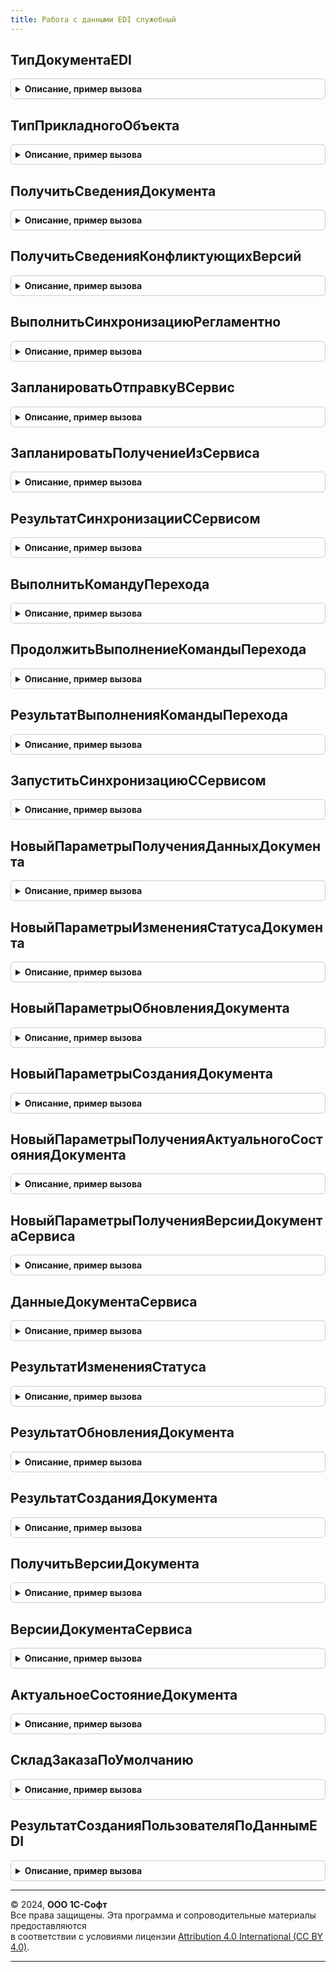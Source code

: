 ```yaml
---
title: Работа с данными EDI служебный
---
```



## ТипДокументаEDI
<details style="margin: 1em 0; padding: 0.5em; border: 1px solid #ccc; border-radius: 6px;">

<summary style="font-weight: bold; cursor: pointer;">Описание, пример вызова</summary>

```bsl

Функция ТипДокументаEDI(Знач ПрикладнойОбъект) Экспорт
```

Пример вызова
```bsl
Результат = РаботаСДаннымиEDIСлужебный.ТипДокументаEDI(ПрикладнойОбъект) 
```
</details>

## ТипПрикладногоОбъекта
<details style="margin: 1em 0; padding: 0.5em; border: 1px solid #ccc; border-radius: 6px;">

<summary style="font-weight: bold; cursor: pointer;">Описание, пример вызова</summary>

```bsl

Функция ТипПрикладногоОбъекта(Знач ТипДокументаEDI) Экспорт
```

Пример вызова
```bsl
Результат = РаботаСДаннымиEDIСлужебный.ТипПрикладногоОбъекта(ТипДокументаEDI) 
```
</details>

## ПолучитьСведенияДокумента
<details style="margin: 1em 0; padding: 0.5em; border: 1px solid #ccc; border-radius: 6px;">

<summary style="font-weight: bold; cursor: pointer;">Описание, пример вызова</summary>

```bsl

Функция ПолучитьСведенияДокумента(Знач ПараметрыВыполнения) Экспорт
```

Пример вызова
```bsl
Результат = РаботаСДаннымиEDIСлужебный.ПолучитьСведенияДокумента(ПараметрыВыполнения) 
```
</details>

## ПолучитьСведенияКонфликтующихВерсий
<details style="margin: 1em 0; padding: 0.5em; border: 1px solid #ccc; border-radius: 6px;">

<summary style="font-weight: bold; cursor: pointer;">Описание, пример вызова</summary>

```bsl

// Получает сведения для визуализации ситуации конфликта версий
//
// Параметры:
//  ДанныеДокумента - Структура - см. ДокументыEDIИнтеграция.НовыйДанныеДокумента()
//
// Возвращаемое значение:
//  Структура - см. РаботаСДаннымиEDIСлужебный.СведенияКонфликтующихВерсий()
//
Функция ПолучитьСведенияКонфликтующихВерсий(ДанныеДокумента) Экспорт
```

Пример вызова
```bsl
Результат = РаботаСДаннымиEDIСлужебный.ПолучитьСведенияКонфликтующихВерсий(ДанныеДокумента) 
```
</details>

## ВыполнитьСинхронизациюРегламентно
<details style="margin: 1em 0; padding: 0.5em; border: 1px solid #ccc; border-radius: 6px;">

<summary style="font-weight: bold; cursor: pointer;">Описание, пример вызова</summary>

```bsl

Процедура ВыполнитьСинхронизациюРегламентно() Экспорт
```

Пример вызова
```bsl
РаботаСДаннымиEDIСлужебный.ВыполнитьСинхронизациюРегламентно() 
```
</details>

## ЗапланироватьОтправкуВСервис
<details style="margin: 1em 0; padding: 0.5em; border: 1px solid #ccc; border-radius: 6px;">

<summary style="font-weight: bold; cursor: pointer;">Описание, пример вызова</summary>

```bsl

// Помечает прикладной объект к отправке в сервис.
//
// Параметры:
// 	ДанныеПрикладныхОбъектов - Массив - данные прикладных объектов, которые требуется отправить в сервис
//    см. РаботаСДаннымиEDIКлиентСерверСлужебный.НовыйДанныеДокумента().
// 	Отказ - Булево - флаг ошибки при выполнении метода.
// 	Ошибки - Соответствие - текст ошибки для каждого прикладного объект.
//
Процедура ЗапланироватьОтправкуВСервис(Знач ДанныеПрикладныхОбъектов, Отказ = Ложь, Ошибки = Неопределено) Экспорт
```

Пример вызова
```bsl
РаботаСДаннымиEDIСлужебный.ЗапланироватьОтправкуВСервис(ДанныеПрикладныхОбъектов, Отказ, Ошибки);
```
</details>

## ЗапланироватьПолучениеИзСервиса
<details style="margin: 1em 0; padding: 0.5em; border: 1px solid #ccc; border-radius: 6px;">

<summary style="font-weight: bold; cursor: pointer;">Описание, пример вызова</summary>

```bsl

Процедура ЗапланироватьПолучениеИзСервиса(Знач ДанныеПрикладныхОбъектов, Отказ = Ложь, Ошибки = Неопределено) Экспорт
```

Пример вызова
```bsl
РаботаСДаннымиEDIСлужебный.ЗапланироватьПолучениеИзСервиса(ДанныеПрикладныхОбъектов, Отказ, Ошибки);
```
</details>

## РезультатСинхронизацииССервисом
<details style="margin: 1em 0; padding: 0.5em; border: 1px solid #ccc; border-radius: 6px;">

<summary style="font-weight: bold; cursor: pointer;">Описание, пример вызова</summary>

```bsl

Функция РезультатСинхронизацииССервисом(Знач ПрикладныеОбъекты) Экспорт
```

Пример вызова
```bsl
Результат = РаботаСДаннымиEDIСлужебный.РезультатСинхронизацииССервисом(ПрикладныеОбъекты) 
```
</details>

## ВыполнитьКомандуПерехода
<details style="margin: 1em 0; padding: 0.5em; border: 1px solid #ccc; border-radius: 6px;">

<summary style="font-weight: bold; cursor: pointer;">Описание, пример вызова</summary>

```bsl

// Выполняет построение плана синхронизации с сервисом
//
// Параметры:
// 	ДанныеДокумента - Структура - данные прикладного объекта, который требуется синхронизировать с сервисом
//    см. РаботаСДаннымиEDIКлиентСерверСлужебный.НовыйДанныеДокумента()
// 	КомандаПроцесса - ПеречислениеСсылка.КомандыПроцессаЗаказаEDI - описывает маршрут перехода в рамках
// 	   статусной модели 1С:EDI.
// 	СценарийВыполнения - ПеречислениеСсылка.СценарииВыполненияКомандEDI - характеризует порядок выполнения этапов
// 	   синхронизации с сервисом.
// 	Отказ - Булево - флаг ошибки.
//
Процедура ВыполнитьКомандуПерехода(Знач ДанныеДокумента, Знач КомандаПроцесса, Знач СценарийВыполнения, Экспорт
```

Пример вызова
```bsl
РаботаСДаннымиEDIСлужебный.ВыполнитьКомандуПерехода(ДанныеДокумента, КомандаПроцесса, СценарийВыполнения, );
```
</details>

## ПродолжитьВыполнениеКомандыПерехода
<details style="margin: 1em 0; padding: 0.5em; border: 1px solid #ccc; border-radius: 6px;">

<summary style="font-weight: bold; cursor: pointer;">Описание, пример вызова</summary>

```bsl

// Стартует выполнение последнего принятого к исполнению сценария синхронизации
//
// Параметры:
// 	ПрикладнойОбъект - ОпределяемыйТип.ПрикладнойОбъектEDI - объект синхронизации с сервисом.
// 	ДополнительныеПараметры - Структура - параметры выполнения, которые необходимо передать в обработчики синхронизации,
// 	   например, таблицу сопоставления номенклатуры.
// 	Отказ - Булево - флаг ошибки
//
Процедура ПродолжитьВыполнениеКомандыПерехода(Знач ПрикладнойОбъект, Знач ДополнительныеПараметры = Неопределено, Экспорт
```

Пример вызова
```bsl
РаботаСДаннымиEDIСлужебный.ПродолжитьВыполнениеКомандыПерехода(ПрикладнойОбъект, ДополнительныеПараметры, );
```
</details>

## РезультатВыполненияКомандыПерехода
<details style="margin: 1em 0; padding: 0.5em; border: 1px solid #ccc; border-radius: 6px;">

<summary style="font-weight: bold; cursor: pointer;">Описание, пример вызова</summary>

```bsl

// Возвращает данные по объекту синхронизации.
//
// Параметры:
// 	ПрикладнойОбъект - ОпределяемыйТип.ПрикладнойОбъектEDI - объект синхронизации с сервисом.
// Возвращаемое значение:
// 	Структура - Описание:
// * СостояниеСинхронизации - Структура - текущее состояния синхронизации с сервисом.
// * ДанныеСтатусаДокумента - Структура - локальный кэш записи реестра документов EDI для данного прикладного объекта.
//
Функция РезультатВыполненияКомандыПерехода(Знач ПрикладнойОбъект) Экспорт
```

Пример вызова
```bsl
Результат = РаботаСДаннымиEDIСлужебный.РезультатВыполненияКомандыПерехода(ПрикладнойОбъект) 
```
</details>

## ЗапуститьСинхронизациюССервисом
<details style="margin: 1em 0; padding: 0.5em; border: 1px solid #ccc; border-radius: 6px;">

<summary style="font-weight: bold; cursor: pointer;">Описание, пример вызова</summary>

```bsl

Процедура ЗапуститьСинхронизациюССервисом(Знач ИдентификаторФоновогоЗадания) Экспорт
```

Пример вызова
```bsl
РаботаСДаннымиEDIСлужебный.ЗапуститьСинхронизациюССервисом(ИдентификаторФоновогоЗадания) 
```
</details>

## НовыйПараметрыПолученияДанныхДокумента
<details style="margin: 1em 0; padding: 0.5em; border: 1px solid #ccc; border-radius: 6px;">

<summary style="font-weight: bold; cursor: pointer;">Описание, пример вызова</summary>

```bsl

Функция НовыйПараметрыПолученияДанныхДокумента() Экспорт
```

Пример вызова
```bsl
Результат = РаботаСДаннымиEDIСлужебный.НовыйПараметрыПолученияДанныхДокумента() 
```
</details>

## НовыйПараметрыИзмененияСтатусаДокумента
<details style="margin: 1em 0; padding: 0.5em; border: 1px solid #ccc; border-radius: 6px;">

<summary style="font-weight: bold; cursor: pointer;">Описание, пример вызова</summary>

```bsl

Функция НовыйПараметрыИзмененияСтатусаДокумента() Экспорт
```

Пример вызова
```bsl
Результат = РаботаСДаннымиEDIСлужебный.НовыйПараметрыИзмененияСтатусаДокумента() 
```
</details>

## НовыйПараметрыОбновленияДокумента
<details style="margin: 1em 0; padding: 0.5em; border: 1px solid #ccc; border-radius: 6px;">

<summary style="font-weight: bold; cursor: pointer;">Описание, пример вызова</summary>

```bsl

Функция НовыйПараметрыОбновленияДокумента() Экспорт
```

Пример вызова
```bsl
Результат = РаботаСДаннымиEDIСлужебный.НовыйПараметрыОбновленияДокумента() 
```
</details>

## НовыйПараметрыСозданияДокумента
<details style="margin: 1em 0; padding: 0.5em; border: 1px solid #ccc; border-radius: 6px;">

<summary style="font-weight: bold; cursor: pointer;">Описание, пример вызова</summary>

```bsl

Функция НовыйПараметрыСозданияДокумента() Экспорт
```

Пример вызова
```bsl
Результат = РаботаСДаннымиEDIСлужебный.НовыйПараметрыСозданияДокумента() 
```
</details>

## НовыйПараметрыПолученияАктуальногоСостоянияДокумента
<details style="margin: 1em 0; padding: 0.5em; border: 1px solid #ccc; border-radius: 6px;">

<summary style="font-weight: bold; cursor: pointer;">Описание, пример вызова</summary>

```bsl

Функция НовыйПараметрыПолученияАктуальногоСостоянияДокумента() Экспорт
```

Пример вызова
```bsl
Результат = РаботаСДаннымиEDIСлужебный.НовыйПараметрыПолученияАктуальногоСостоянияДокумента() 
```
</details>

## НовыйПараметрыПолученияВерсииДокументаСервиса
<details style="margin: 1em 0; padding: 0.5em; border: 1px solid #ccc; border-radius: 6px;">

<summary style="font-weight: bold; cursor: pointer;">Описание, пример вызова</summary>

```bsl

Функция НовыйПараметрыПолученияВерсииДокументаСервиса() Экспорт
```

Пример вызова
```bsl
Результат = РаботаСДаннымиEDIСлужебный.НовыйПараметрыПолученияВерсииДокументаСервиса() 
```
</details>

## ДанныеДокументаСервиса
<details style="margin: 1em 0; padding: 0.5em; border: 1px solid #ccc; border-radius: 6px;">

<summary style="font-weight: bold; cursor: pointer;">Описание, пример вызова</summary>

```bsl

Функция ДанныеДокументаСервиса(Знач ПараметрыКоманды) Экспорт
```

Пример вызова
```bsl
Результат = РаботаСДаннымиEDIСлужебный.ДанныеДокументаСервиса(ПараметрыКоманды) 
```
</details>

## РезультатИзмененияСтатуса
<details style="margin: 1em 0; padding: 0.5em; border: 1px solid #ccc; border-radius: 6px;">

<summary style="font-weight: bold; cursor: pointer;">Описание, пример вызова</summary>

```bsl

Функция РезультатИзмененияСтатуса(Знач ПараметрыКоманды) Экспорт
```

Пример вызова
```bsl
Результат = РаботаСДаннымиEDIСлужебный.РезультатИзмененияСтатуса(ПараметрыКоманды) 
```
</details>

## РезультатОбновленияДокумента
<details style="margin: 1em 0; padding: 0.5em; border: 1px solid #ccc; border-radius: 6px;">

<summary style="font-weight: bold; cursor: pointer;">Описание, пример вызова</summary>

```bsl

Функция РезультатОбновленияДокумента(Знач ПараметрыКоманды) Экспорт
```

Пример вызова
```bsl
Результат = РаботаСДаннымиEDIСлужебный.РезультатОбновленияДокумента(ПараметрыКоманды) 
```
</details>

## РезультатСозданияДокумента
<details style="margin: 1em 0; padding: 0.5em; border: 1px solid #ccc; border-radius: 6px;">

<summary style="font-weight: bold; cursor: pointer;">Описание, пример вызова</summary>

```bsl

Функция РезультатСозданияДокумента(Знач ПараметрыКоманды) Экспорт
```

Пример вызова
```bsl
Результат = РаботаСДаннымиEDIСлужебный.РезультатСозданияДокумента(ПараметрыКоманды) 
```
</details>

## ПолучитьВерсииДокумента
<details style="margin: 1em 0; padding: 0.5em; border: 1px solid #ccc; border-radius: 6px;">

<summary style="font-weight: bold; cursor: pointer;">Описание, пример вызова</summary>

```bsl

Функция ПолучитьВерсииДокумента(Знач Документ) Экспорт
```

Пример вызова
```bsl
Результат = РаботаСДаннымиEDIСлужебный.ПолучитьВерсииДокумента(Документ) 
```
</details>

## ВерсииДокументаСервиса
<details style="margin: 1em 0; padding: 0.5em; border: 1px solid #ccc; border-radius: 6px;">

<summary style="font-weight: bold; cursor: pointer;">Описание, пример вызова</summary>

```bsl

Функция ВерсииДокументаСервиса(Знач ПараметрыКоманды) Экспорт
```

Пример вызова
```bsl
Результат = РаботаСДаннымиEDIСлужебный.ВерсииДокументаСервиса(ПараметрыКоманды) 
```
</details>

## АктуальноеСостояниеДокумента
<details style="margin: 1em 0; padding: 0.5em; border: 1px solid #ccc; border-radius: 6px;">

<summary style="font-weight: bold; cursor: pointer;">Описание, пример вызова</summary>

```bsl

Функция АктуальноеСостояниеДокумента(Знач ПараметрыКоманды) Экспорт
```

Пример вызова
```bsl
Результат = РаботаСДаннымиEDIСлужебный.АктуальноеСостояниеДокумента(ПараметрыКоманды) 
```
</details>

## СкладЗаказаПоУмолчанию
<details style="margin: 1em 0; padding: 0.5em; border: 1px solid #ccc; border-radius: 6px;">

<summary style="font-weight: bold; cursor: pointer;">Описание, пример вызова</summary>

```bsl

Функция СкладЗаказаПоУмолчанию(Знач ТипДокументаEDI, Знач КритерииПоискаСклада) Экспорт
```

Пример вызова
```bsl
Результат = РаботаСДаннымиEDIСлужебный.СкладЗаказаПоУмолчанию(ТипДокументаEDI, КритерииПоискаСклада) 
```
</details>

## РезультатСозданияПользователяПоДаннымEDI
<details style="margin: 1em 0; padding: 0.5em; border: 1px solid #ccc; border-radius: 6px;">

<summary style="font-weight: bold; cursor: pointer;">Описание, пример вызова</summary>

```bsl

Функция РезультатСозданияПользователяПоДаннымEDI(Знач МодельСотрудникаEDI) Экспорт
```

Пример вызова
```bsl
Результат = РаботаСДаннымиEDIСлужебный.РезультатСозданияПользователяПоДаннымEDI(МодельСотрудникаEDI) 
```
</details>

---

© 2024, **ООО 1С-Софт**  
Все права защищены. Эта программа и сопроводительные материалы предоставляются  
в соответствии с условиями лицензии [Attribution 4.0 International (CC BY 4.0)](https://creativecommons.org/licenses/by/4.0/legalcode).

---
